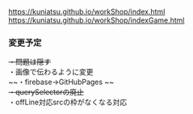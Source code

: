 https://kuniatsu.github.io/workShop/index.html   
https://kuniatsu.github.io/workShop/indexGame.html   


### 変更予定     

~~・問題は隠す~~  
・画像で伝わるように変更  
~~・firebase→GitHubPages  ~~   
~~・querySelectorの廃止~~    
・offLine対応srcの枠がなくなる対応    

